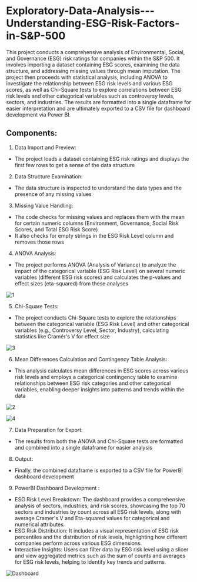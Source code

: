# Exploratory-Data-Analysis---Understanding-ESG-Risk-Factors-in-S&P-500
This project conducts a comprehensive analysis of Environmental, Social, and Governance (ESG) risk ratings for companies within the S&P 500. It involves importing a dataset containing ESG scores, examining the data structure, and addressing missing values through mean imputation. The project then proceeds with statistical analysis, including ANOVA to investigate the relationship between ESG risk levels and various ESG scores, as well as Chi-Square tests to explore correlations between ESG risk levels and other categorical variables such as controversy levels, sectors, and industries. The results are formatted into a single dataframe for easier interpretation and are ultimately exported to a CSV file for dashboard development via Power BI.

## Components: 

1. Data Import and Preview:
- The project loads a dataset containing ESG risk ratings and displays the first few rows to get a sense of the data structure

2. Data Structure Examination: 
- The data structure is inspected to understand the data types and the presence of any missing values

3. Missing Value Handling: 
- The code checks for missing values and replaces them with the mean for certain numeric columns (Environment, Governance, Social Risk Scores, and Total ESG Risk Score)
- It also checks for empty strings in the ESG Risk Level column and removes those rows

4. ANOVA Analysis:
- The project performs ANOVA (Analysis of Variance) to analyze the impact of the categorical variable (ESG Risk Level) on several numeric variables (different ESG risk scores) and calculates the p-values and effect sizes (eta-squared) from these analyses

![1](https://github.com/user-attachments/assets/48f3f239-29da-473d-a950-d71f7a17f3c1)

5. Chi-Square Tests:
- The project conducts Chi-Square tests to explore the relationships between the categorical variable (ESG Risk Level) and other categorical variables (e.g., Controversy Level, Sector, Industry), calculating statistics like Cramér's V for effect size

![3](https://github.com/user-attachments/assets/32edd6c8-27be-4f50-a256-1ae00d0f91b1)

6. Mean Differences Calculation and Contingency Table Analysis:
- This analysis calculates mean differences in ESG scores across various risk levels and employs a categorical contingency table to examine relationships between ESG risk categories and other categorical variables, enabling deeper insights into patterns and trends within the data

![2](https://github.com/user-attachments/assets/448e6644-4f81-4d38-b6dc-462a9ec77ec0)

![4](https://github.com/user-attachments/assets/059a98e8-2a29-45a1-92e8-2a4c9931380c)

 7. Data Preparation for Export:
- The results from both the ANOVA and Chi-Square tests are formatted and combined into a single dataframe for easier analysis

8. Output:
- Finally, the combined dataframe is exported to a CSV file for PowerBI dashboard development

9. PowerBI Dashboard Development :
- ESG Risk Level Breakdown: The dashboard provides a comprehensive analysis of sectors, industries, and risk scores, showcasing the top 70 sectors and industries by count across all ESG risk levels, along with average Cramer's V and Eta-squared values for categorical and numerical attributes.
- ESG Risk Distribution: It includes a visual representation of ESG risk percentiles and the distribution of risk levels, highlighting how different companies perform across various ESG dimensions.
- Interactive Insights: Users can filter data by ESG risk level using a slicer and view aggregated metrics such as the sum of counts and averages for ESG risk levels, helping to identify key trends and patterns.

![Dashboard](https://github.com/user-attachments/assets/24794a65-2d43-4808-b789-a6b75022ed2e)

